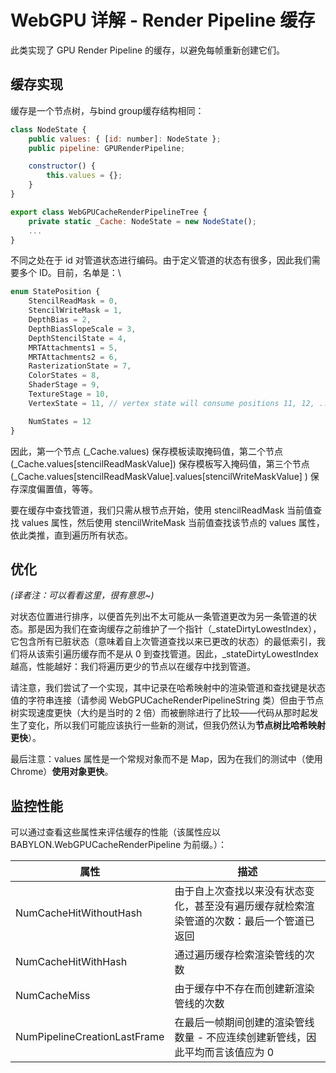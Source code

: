 # WebGPU 详解 - Render Pipeline 缓存

此类实现了 GPU Render Pipeline 的缓存，以避免每帧重新创建它们。

## 缓存实现

缓存是一个节点树，与bind group缓存结构相同：

````javascript
class NodeState {
    public values: { [id: number]: NodeState };
    public pipeline: GPURenderPipeline;

    constructor() {
        this.values = {};
    }
}

export class WebGPUCacheRenderPipelineTree {
    private static _Cache: NodeState = new NodeState();
    ...
}
````

不同之处在于 id 对管道状态进行编码。由于定义管道的状态有很多，因此我们需要多个 ID。目前，名单是：\

````javascript
enum StatePosition {
    StencilReadMask = 0,
    StencilWriteMask = 1,
    DepthBias = 2,
    DepthBiasSlopeScale = 3,
    DepthStencilState = 4,
    MRTAttachments1 = 5,
    MRTAttachments2 = 6,
    RasterizationState = 7,
    ColorStates = 8,
    ShaderStage = 9,
    TextureStage = 10,
    VertexState = 11, // vertex state will consume positions 11, 12, ... depending on the number of vertex inputs

    NumStates = 12
}
````

因此，第一个节点 (_Cache.values) 保存模板读取掩码值，第二个节点 (_Cache.values[stencilReadMaskValue]) 保存模板写入掩码值，第三个节点 (_Cache.values[stencilReadMaskValue].values[stencilWriteMaskValue] ) 保存深度偏置值，等等。

要在缓存中查找管道，我们只需从根节点开始，使用 stencilReadMask 当前值查找 values 属性，然后使用 stencilWriteMask 当前值查找该节点的 values 属性，依此类推，直到遍历所有状态。

## 优化

*(译者注：可以看看这里，很有意思~)*

对状态位置进行排序，以便首先列出不太可能从一条管道更改为另一条管道的状态。那是因为我们在查询缓存之前维护了一个指针（_stateDirtyLowestIndex），它包含所有已脏状态（意味着自上次管道查找以来已更改的状态）的最低索引，我们将从该索引遍历缓存而不是从 0 到查找管道。因此，_stateDirtyLowestIndex 越高，性能越好：我们将遍历更少的节点以在缓存中找到管道。

请注意，我们尝试了一个实现，其中记录在哈希映射中的渲染管道和查找键是状态值的字符串连接（请参阅 WebGPUCacheRenderPipelineString 类）但由于节点树实现速度更快（大约是当时的 2 倍）而被删除进行了比较——代码从那时起发生了变化，所以我们可能应该执行一些新的测试，但我仍然认为**节点树比哈希映射更快**）。

最后注意：values 属性是一个常规对象而不是 Map，因为在我们的测试中（使用 Chrome）**使用对象更快**。

## 监控性能

可以通过查看这些属性来评估缓存的性能（该属性应以 BABYLON.WebGPUCacheRenderPipeline 为前缀。）：

|属性|描述|
|-|-|
|NumCacheHitWithoutHash|由于自上次查找以来没有状态变化，甚至没有遍历缓存就检索渲染管道的次数：最后一个管道已返回|
|NumCacheHitWithHash|通过遍历缓存检索渲染管线的次数|
|NumCacheMiss|由于缓存中不存在而创建新渲染管线的次数|
|NumPipelineCreationLastFrame|在最后一帧期间创建的渲染管线数量 - 不应连续创建新管线，因此平均而言该值应为 0|